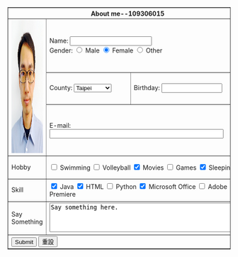 
<table border="1">
<tr>
		<th colspan="3">About me--109306015</th>
</tr>
<tr>
	<td rowspan="3">
		<img src ="簡士鎰老師.png" alt="簡士鎰老師" width="300" height="300"></td>
<td colspan="2"><label for="name">Name:</label>
	<input type="text" id="text" name="text">
	<br><label for>Gender:</label>
	<input type="radio" id="male" name="gender" value="male">
    <label for="male">Male</label>
    <input type="radio" id="female" name="gender" value="female" checked>
    <label for="female">Female</label>
    <input type="radio" id="other" name="gender" value="other">
    <label for="other">Other</label>
</td>
</tr>
<tr><td><label for="county">County:</label>
	<select name="county" id="county">
		<option value="taipei" selected>Taipei</option>
		<option value="taichung">Taichung</option>
		<option value="tainan">Tainan</option>
		<option value="kaohsiung">Kaohsiung</option>
	</select></td>
	<td><label for="birthday">Birthday:</label>
		<input type="text" id="text" name="text" size="14"></td>
	</tr>
	<tr>
		<td colspan="2">
		<label for ="email">E-mail:</label>
        <input type = "email" id="email" name="email" size="46"></td>
    </tr>
    <tr>
    	<td>
    		<p>Hobby</p>
    	</td>
    	<td colspan="2">
    		<input type="checkbox" id="hobby1" name="hobby1" value="swimming">
    		<label for="hobby1">Swimming</label>
    		<input type="checkbox" id="hobby2" name="hobby2" value="volleyball">
    		<label for="hobby2">Volleyball</label>
    		 <input type="checkbox" id="hobby3" name="hobby3" value="movies" checked>
    		<label for="hobby3">Movies</label>
    		<input type="checkbox" id="hobby4" name="hobby4" value="games">
    		<label for="hobby4">Games</label>
    		<input type="checkbox" id="hobby5" name="hobby5" value="sleeping" checked>
    		<label for="hobby5">Sleeping</label></td>
    	</tr>
    	<tr>
    		<td>
    		<p>Skill</p>
    	</td>
    	<td colspan="2">
        <input type="checkbox" id="skill1" name="skill1" value="java" checked>
    		<label for="skill1">Java</label>
    		<input type="checkbox" id="skill2" name="skill2" value="html" checked>
    		<label for="skill2">HTML</label>
    		 <input type="checkbox" id="skill3" name="skill3" value="python">
    		<label for="skill3">Python</label>
    		<input type="checkbox" id="skill4" name="skill4" value="office" checked>
    		<label for="skill4">Microsoft Office</label>
    		<input type="checkbox" id="skill5" name="skill5" value="adobe">
    		<label for="skill5">Adobe Premiere</label></td>
    	</tr>
    	<tr>
    		<td>
    			<p>Say Something</p>
    		</td>
    		<td colspan="2">
    			<textarea id="saySomething" name="saySomething" rows="4" cols="52">Say something here.</textarea></td>
    		</tr>
    		<tr>
    			<td colspan="3">
    				<input type="submit" value="Submit">
    				<input type="reset" value="重設">
    			</td>
    		</tr>
 


